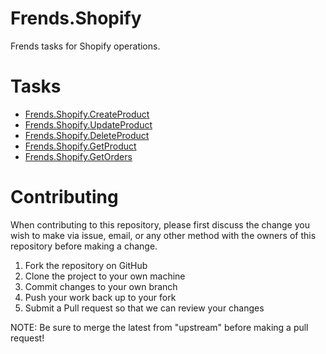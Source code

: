 # Frends.Shopify

Frends tasks for Shopify operations.

# Tasks

- [Frends.Shopify.CreateProduct](Frends.Shopify.CreateProduct/README.md)
- [Frends.Shopify.UpdateProduct](Frends.Shopify.UpdateProduct/README.md)
- [Frends.Shopify.DeleteProduct](Frends.Shopify.DeleteProduct/README.md)
- [Frends.Shopify.GetProduct](Frends.Shopify.GetProduct/README.md)
- [Frends.Shopify.GetOrders](Frends.Shopify.GetOrders/README.md)

# Contributing
When contributing to this repository, please first discuss the change you wish to make via issue, email, or any other method with the owners of this repository before making a change.

1. Fork the repository on GitHub
2. Clone the project to your own machine
3. Commit changes to your own branch
4. Push your work back up to your fork
5. Submit a Pull request so that we can review your changes

NOTE: Be sure to merge the latest from "upstream" before making a pull request!